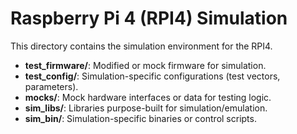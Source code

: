 # Raspberry Pi 4 (RPI4) Simulation

This directory contains the simulation environment for the RPI4.

- **test_firmware/**: Modified or mock firmware for simulation.
- **test_config/**: Simulation-specific configurations (test vectors, parameters).
- **mocks/**: Mock hardware interfaces or data for testing logic.
- **sim_libs/**: Libraries purpose-built for simulation/emulation.
- **sim_bin/**: Simulation-specific binaries or control scripts.
